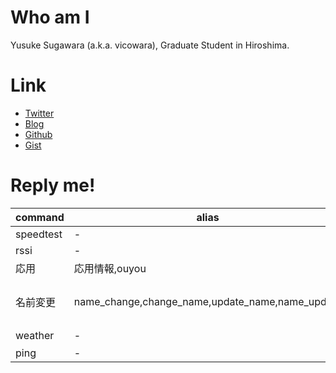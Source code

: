 # Who am I
Yusuke Sugawara (a.k.a. vicowara), Graduate Student in Hiroshima.

# Link

-   [Twitter](https://twitter.com/vicowara/)
-   [Blog](http://sugawarayusuke.hatenablog.com)
-   [Github](https://github.com/vicowara)
-   [Gist](https://gist.github.com/vicowara)

# Reply me!

| command   | alias                                               | args       |
|-----------|-----------------------------------------------------|------------|
| speedtest | -                                                   | -          |
| rssi      | -                                                   | -          |
| 応用      | 応用情報,ouyou                                      | -          |
| 名前変更  | name\_change,change\_name,update\_name,name\_update | 新しい名前 |
| weather   | -                                                   | 場所       |
| ping      | -                                                   | -          |
